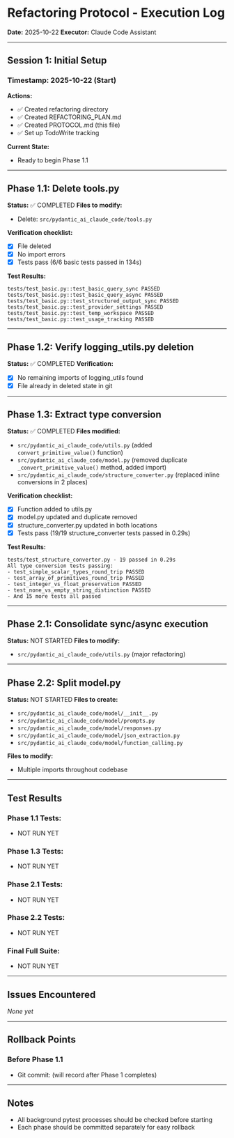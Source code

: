 # Refactoring Protocol - Execution Log

**Date:** 2025-10-22
**Executor:** Claude Code Assistant

---

## Session 1: Initial Setup

### Timestamp: 2025-10-22 (Start)

**Actions:**
- ✅ Created refactoring directory
- ✅ Created REFACTORING_PLAN.md
- ✅ Created PROTOCOL.md (this file)
- ✅ Set up TodoWrite tracking

**Current State:**
- Ready to begin Phase 1.1

---

## Phase 1.1: Delete tools.py

**Status:** ✅ COMPLETED
**Files to modify:**
- Delete: `src/pydantic_ai_claude_code/tools.py`

**Verification checklist:**
- [x] File deleted
- [x] No import errors
- [x] Tests pass (6/6 basic tests passed in 134s)

**Test Results:**
```
tests/test_basic.py::test_basic_query_sync PASSED
tests/test_basic.py::test_basic_query_async PASSED
tests/test_basic.py::test_structured_output_sync PASSED
tests/test_basic.py::test_provider_settings PASSED
tests/test_basic.py::test_temp_workspace PASSED
tests/test_basic.py::test_usage_tracking PASSED
```

---

## Phase 1.2: Verify logging_utils.py deletion

**Status:** ✅ COMPLETED
**Verification:**
- [x] No remaining imports of logging_utils found
- [x] File already in deleted state in git

---

## Phase 1.3: Extract type conversion

**Status:** ✅ COMPLETED
**Files modified:**
- `src/pydantic_ai_claude_code/utils.py` (added `convert_primitive_value()` function)
- `src/pydantic_ai_claude_code/model.py` (removed duplicate `_convert_primitive_value()` method, added import)
- `src/pydantic_ai_claude_code/structure_converter.py` (replaced inline conversions in 2 places)

**Verification checklist:**
- [x] Function added to utils.py
- [x] model.py updated and duplicate removed
- [x] structure_converter.py updated in both locations
- [x] Tests pass (19/19 structure_converter tests passed in 0.29s)

**Test Results:**
```
tests/test_structure_converter.py - 19 passed in 0.29s
All type conversion tests passing:
- test_simple_scalar_types_round_trip PASSED
- test_array_of_primitives_round_trip PASSED
- test_integer_vs_float_preservation PASSED
- test_none_vs_empty_string_distinction PASSED
- And 15 more tests all passed
```

---

## Phase 2.1: Consolidate sync/async execution

**Status:** NOT STARTED
**Files to modify:**
- `src/pydantic_ai_claude_code/utils.py` (major refactoring)

---

## Phase 2.2: Split model.py

**Status:** NOT STARTED
**Files to create:**
- `src/pydantic_ai_claude_code/model/__init__.py`
- `src/pydantic_ai_claude_code/model/prompts.py`
- `src/pydantic_ai_claude_code/model/responses.py`
- `src/pydantic_ai_claude_code/model/json_extraction.py`
- `src/pydantic_ai_claude_code/model/function_calling.py`

**Files to modify:**
- Multiple imports throughout codebase

---

## Test Results

### Phase 1.1 Tests:
- NOT RUN YET

### Phase 1.3 Tests:
- NOT RUN YET

### Phase 2.1 Tests:
- NOT RUN YET

### Phase 2.2 Tests:
- NOT RUN YET

### Final Full Suite:
- NOT RUN YET

---

## Issues Encountered

*None yet*

---

## Rollback Points

### Before Phase 1.1
- Git commit: (will record after Phase 1 completes)

---

## Notes

- All background pytest processes should be checked before starting
- Each phase should be committed separately for easy rollback